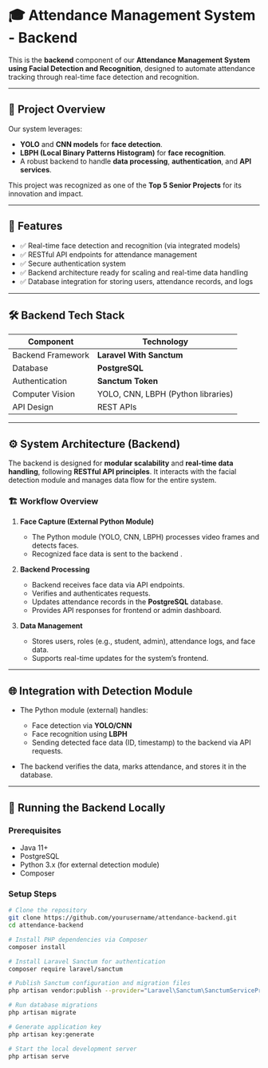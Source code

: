 # 🎓 Attendance Management System - Backend

This is the **backend** component of our **Attendance Management System using Facial Detection and Recognition**, designed to automate attendance tracking through real-time face detection and recognition.

---

## 📌 Project Overview

Our system leverages:
- **YOLO** and **CNN models** for **face detection**.
- **LBPH (Local Binary Patterns Histogram)** for **face recognition**.
- A robust backend to handle **data processing**, **authentication**, and **API services**.

This project was recognized as one of the **Top 5 Senior Projects** for its innovation and impact.

---

## 🚀 Features

- ✅ Real-time face detection and recognition (via integrated models)
- ✅ RESTful API endpoints for attendance management
- ✅ Secure authentication system
- ✅ Backend architecture ready for scaling and real-time data handling
- ✅ Database integration for storing users, attendance records, and logs

---

## 🛠️ Backend Tech Stack

| **Component**     | **Technology**                |
|-------------------|-----------------------------|
| Backend Framework | **Laravel With Sanctum**  |
| Database          | **PostgreSQL**    |
| Authentication    | **Sanctum Token** |
| Computer Vision   | YOLO, CNN, LBPH (Python libraries) |
| API Design        | REST APIs                    |

---

## ⚙️ System Architecture (Backend)

The backend is designed for **modular scalability** and **real-time data handling**, following **RESTful API principles**. It interacts with the facial detection module and manages data flow for the entire system.

### 🏗️ Workflow Overview

1. **Face Capture (External Python Module)**  
   - The Python module (YOLO, CNN, LBPH) processes video frames and detects faces.
   - Recognized face data is sent to the backend .

2. **Backend Processing**  
   - Backend receives face data via API endpoints.
   - Verifies and authenticates requests.
   - Updates attendance records in the **PostgreSQL** database.
   - Provides API responses for frontend or admin dashboard.

3. **Data Management**  
   - Stores users, roles (e.g., student, admin), attendance logs, and face data.
   - Supports real-time updates for the system’s frontend.

---

## 🌐 Integration with Detection Module

- The Python module (external) handles:
  - Face detection via **YOLO/CNN**
  - Face recognition using **LBPH**
  - Sending detected face data (ID, timestamp) to the backend via API requests.

- The backend verifies the data, marks attendance, and stores it in the database.

---

## 🚀 Running the Backend Locally

### Prerequisites

- Java 11+  
- PostgreSQL 
- Python 3.x (for external detection module)
- Composer
  
### Setup Steps

```bash
# Clone the repository
git clone https://github.com/yourusername/attendance-backend.git
cd attendance-backend

# Install PHP dependencies via Composer
composer install

# Install Laravel Sanctum for authentication
composer require laravel/sanctum

# Publish Sanctum configuration and migration files
php artisan vendor:publish --provider="Laravel\Sanctum\SanctumServiceProvider"

# Run database migrations
php artisan migrate

# Generate application key
php artisan key:generate

# Start the local development server
php artisan serve

